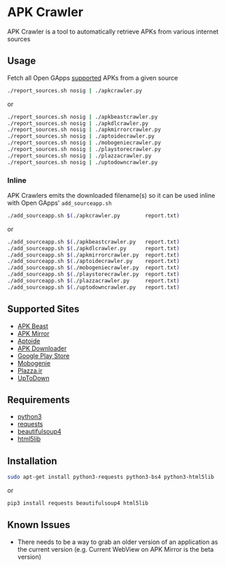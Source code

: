 # APK Crawler
APK Crawler is a tool to automatically retrieve APKs from various internet sources

## Usage
Fetch all Open GApps [supported](https://github.com/opengapps/opengapps/wiki/Advanced-Features-and-Options#include-and-exclude-google-applications) APKs from a given source
```sh
./report_sources.sh nosig | ./apkcrawler.py
```
or
```sh
./report_sources.sh nosig | ./apkbeastcrawler.py
./report_sources.sh nosig | ./apkdlcrawler.py
./report_sources.sh nosig | ./apkmirrorcrawler.py
./report_sources.sh nosig | ./aptoidecrawler.py
./report_sources.sh nosig | ./mobogeniecrawler.py
./report_sources.sh nosig | ./playstorecrawler.py
./report_sources.sh nosig | ./plazzacrawler.py
./report_sources.sh nosig | ./uptodowncrawler.py
```

### Inline
APK Crawlers emits the downloaded filename(s) so it can be used inline with Open GApps' `add_sourceapp.sh`
```sh
./add_sourceapp.sh $(./apkcrawler.py        report.txt)
```
or
```sh
./add_sourceapp.sh $(./apkbeastcrawler.py   report.txt)
./add_sourceapp.sh $(./apkdlcrawler.py      report.txt)
./add_sourceapp.sh $(./apkmirrorcrawler.py  report.txt)
./add_sourceapp.sh $(./aptoidecrawler.py    report.txt)
./add_sourceapp.sh $(./mobogeniecrawler.py  report.txt)
./add_sourceapp.sh $(./playstorecrawler.py  report.txt)
./add_sourceapp.sh $(./plazzacrawler.py     report.txt)
./add_sourceapp.sh $(./uptodowncrawler.py   report.txt)
```

## Supported Sites
- [APK Beast](http://apkbeast.com)
- [APK Mirror](http://apkmirror.com)
- [Aptoide](http://aptoide.com)
- [APK Downloader](http://apk-dl.com)
- [Google Play Store](https://play.google.com/store/)
- [Mobogenie](http://mobogenie.com/)
- [Plazza.ir](http://plazza.ir)
- [UpToDown](http://en.uptodown.com/android)

## Requirements
- [python3](https://www.python.org/downloads/)
- [requests](https://pypi.python.org/pypi/requests)
- [beautifulsoup4](https://pypi.python.org/pypi/beautifulsoup4/)
- [html5lib](https://pypi.python.org/pypi/html5lib)

## Installation
```sh
sudo apt-get install python3-requests python3-bs4 python3-html5lib
```
or
```sh
pip3 install requests beautifulsoup4 html5lib
```

## Known Issues
- There needs to be a way to grab an older version of an application as the current version (e.g. Current WebView on APK Mirror is the beta version)
